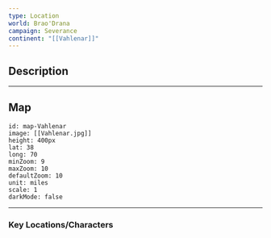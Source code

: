 ```yaml
---
type: Location
world: Brao'Drana
campaign: Severance
continent: "[[Vahlenar]]"
---
```

## Description


---
## Map

```leaflet
id: map-Vahlenar
image: [[Vahlenar.jpg]]
height: 400px
lat: 38
long: 70
minZoom: 9
maxZoom: 10
defaultZoom: 10
unit: miles
scale: 1
darkMode: false
```

---
### Key Locations/Characters

